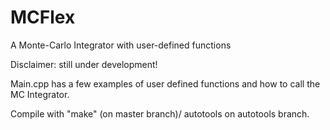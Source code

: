 # MCFlex
A Monte-Carlo Integrator with user-defined functions

Disclaimer: still under development!

Main.cpp has a few examples of user defined functions and how to call the MC Integrator.

Compile with "make" (on master branch)/ autotools on autotools branch.

